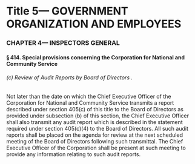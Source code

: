 
# Title 5— GOVERNMENT ORGANIZATION AND EMPLOYEES
### CHAPTER 4— INSPECTORS GENERAL
#### § 414. Special provisions concerning the Corporation for National and Community Service
###### (c) Review of Audit Reports by Board of Directors .

Not later than the date on which the Chief Executive Officer of the Corporation for National and Community Service transmits a report described under section 405(c) of this title to the Board of Directors as provided under subsection (b) of this section, the Chief Executive Officer shall also transmit any audit report which is described in the statement required under section 405(c)(4) to the Board of Directors. All such audit reports shall be placed on the agenda for review at the next scheduled meeting of the Board of Directors following such transmittal. The Chief Executive Officer of the Corporation shall be present at such meeting to provide any information relating to such audit reports.

